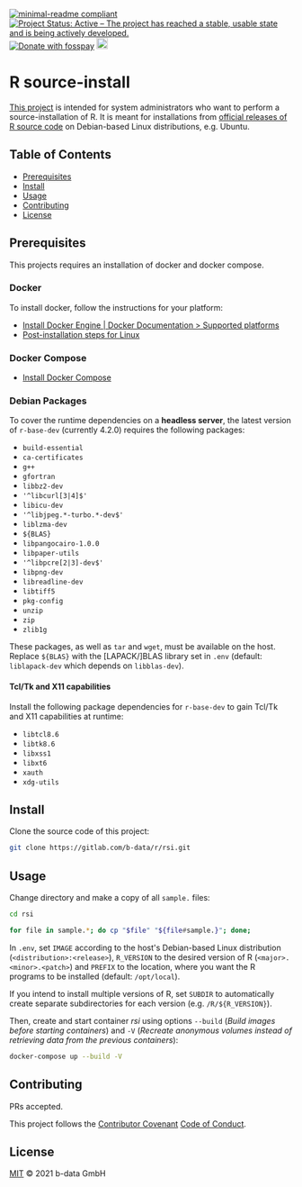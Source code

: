 [![minimal-readme compliant](https://img.shields.io/badge/readme%20style-minimal-brightgreen.svg)](https://github.com/RichardLitt/standard-readme/blob/master/example-readmes/minimal-readme.md) [![Project Status: Active – The project has reached a stable, usable state and is being actively developed.](https://www.repostatus.org/badges/latest/active.svg)](https://www.repostatus.org/#active) <a href="https://benz0li.b-data.io/donate?project=4"><img src="https://benz0li.b-data.io/donate/static/donate-with-fosspay.png" alt="Donate with fosspay"></a> <a href="https://liberapay.com/benz0li/donate"><img src="https://liberapay.com/assets/widgets/donate.svg" alt="Donate using Liberapay" height="20"></a>

# R source-install

[This project](https://gitlab.com/b-data/r/rsi) is intended for system
administrators who want to perform a source-installation of R. It is meant for
installations from
[official releases of R source code](https://cran.r-project.org/src/base/)
on Debian-based Linux distributions, e.g. Ubuntu.

## Table of Contents

*  [Prerequisites](#prerequisites)
*  [Install](#install)
*  [Usage](#usage)
*  [Contributing](#contributing)
*  [License](#license)

## Prerequisites

This projects requires an installation of docker and docker compose.

### Docker

To install docker, follow the instructions for your platform:

*  [Install Docker Engine | Docker Documentation > Supported platforms](https://docs.docker.com/engine/install/#supported-platforms)
*  [Post-installation steps for Linux](https://docs.docker.com/engine/install/linux-postinstall/)

### Docker Compose

*  [Install Docker Compose](https://docs.docker.com/compose/install/)

### Debian Packages

To cover the runtime dependencies on a **headless server**, the latest version of
`r-base-dev` (currently 4.2.0) requires the following packages:

*  `build-essential`
*  `ca-certificates`
*  `g++`
*  `gfortran`
*  `libbz2-dev`
*  `'^libcurl[3|4]$'`
*  `libicu-dev`
*  `'^libjpeg.*-turbo.*-dev$'`
*  `liblzma-dev`
*  `${BLAS}`
*  `libpangocairo-1.0.0`
*  `libpaper-utils`
*  `'^libpcre[2|3]-dev$'`
*  `libpng-dev`
*  `libreadline-dev`
*  `libtiff5`
*  `pkg-config`
*  `unzip`
*  `zip`
*  `zlib1g`

These packages, as well as `tar` and `wget`, must be available on the host.
Replace `${BLAS}` with the \[LAPACK/\]BLAS library set in `.env` (default:
`liblapack-dev` which depends on `libblas-dev`).

#### Tcl/Tk and X11 capabilities

Install the following package dependencies for `r-base-dev` to gain Tcl/Tk and
X11 capabilities at runtime:

*  `libtcl8.6`
*  `libtk8.6`
*  `libxss1`
*  `libxt6`
*  `xauth`
*  `xdg-utils`

## Install

Clone the source code of this project:

```bash
git clone https://gitlab.com/b-data/r/rsi.git
```

## Usage

Change directory and make a copy of all `sample.` files:

```bash
cd rsi

for file in sample.*; do cp "$file" "${file#sample.}"; done;
```

In `.env`, set `IMAGE` according to the host's Debian-based Linux distribution
(`<distribution>:<release>`), `R_VERSION` to the desired version of R
(`<major>.<minor>.<patch>`) and `PREFIX` to the location, where you want the
R programs to be installed (default: `/opt/local`).

If you intend to install multiple versions of R, set `SUBDIR` to automatically
create separate subdirectories for each version (e.g. `/R/${R_VERSION}`).

Then, create and start container _rsi_ using options `--build` (_Build images
before starting containers_) and `-V` (_Recreate anonymous volumes instead of
retrieving data from the previous containers_):

```bash
docker-compose up --build -V
```

## Contributing

PRs accepted.

This project follows the
[Contributor Covenant](https://www.contributor-covenant.org)
[Code of Conduct](CODE_OF_CONDUCT.md).

## License

[MIT](LICENSE) © 2021 b-data GmbH
